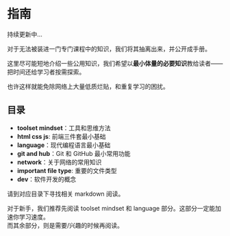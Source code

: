 # 指南
持续更新中...

对于无法被装进一门专门课程中的知识，我们将其抽离出来，并公开成手册。  

这里尽可能短地介绍一些公用知识，我们希望以**最小体量的必要知识**教给读者——把时间还给学习者按需探索。  

也许这样就能免除网络上大量低质烂贴，和重复学习的困扰。  

## 目录
- **toolset mindset**：工具和思维方法
- **html css js**: 前端三件套最小基础
- **language**：现代编程语言最小基础
- **git and hub**：Git 和 GitHub 最小常用功能
- **network**：关于网络的常用知识
- **important file type**: 重要的文件类型
- **dev**：软件开发的概念

请到对应目录下寻找相关 markdown 阅读。  

对于新手，我们推荐先阅读 toolset mindset 和 language 部分。这部分一定能加速你学习速度。  
而其余部分，则是需要/兴趣的时候再阅读。  